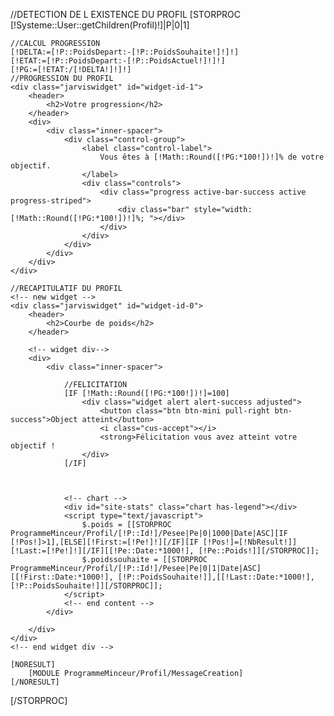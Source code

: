 //DETECTION DE L EXISTENCE DU PROFIL
[STORPROC [!Systeme::User::getChildren(Profil)!]|P|0|1]

	//CALCUL PROGRESSION
	[!DELTA:=[!P::PoidsDepart:-[!P::PoidsSouhaite!]!]!]
	[!ETAT:=[!P::PoidsDepart:-[!P::PoidsActuel!]!]!]
	[!PG:=[!ETAT:/[!DELTA!]!]!]
	//PROGRESSION DU PROFIL
	<div class="jarviswidget" id="widget-id-1">
		<header>
			<h2>Votre progression</h2>                           
		</header>
		<div>
			<div class="inner-spacer"> 
				<div class="control-group">
					<label class="control-label">
						Vous êtes à [!Math::Round([!PG:*100!])!]% de votre objectif.
					</label>
					<div class="controls">
						<div class="progress active-bar-success active progress-striped">
							<div class="bar" style="width: [!Math::Round([!PG:*100!])!]%; "></div>
						</div>
					</div>
				</div>
			</div>
		</div>
	</div>
	
	//RECAPITULATIF DU PROFIL
	<!-- new widget -->
	<div class="jarviswidget" id="widget-id-0">
		<header>
			<h2>Courbe de poids</h2>                           
		</header>
		
		<!-- widget div-->
		<div>
			<div class="inner-spacer"> 

				//FELICITATION
				[IF [!Math::Round([!PG:*100!])!]=100]
					<div class="widget alert alert-success adjusted">
						<button class="btn btn-mini pull-right btn-success">Object atteint</button>
						<i class="cus-accept"></i>
						<strong>Félicitation vous avez atteint votre objectif !
					</div>
				[/IF]

				

				<!-- chart -->
				<div id="site-stats" class="chart has-legend"></div>
				<script type="text/javascript">
					$.poids = [[STORPROC ProgrammeMinceur/Profil/[!P::Id!]/Pesee|Pe|0|1000|Date|ASC][IF [!Pos!]>1],[ELSE][!First:=[!Pe!]!][/IF][IF [!Pos!]=[!NbResult!]][!Last:=[!Pe!]!][/IF][[!Pe::Date:*1000!], [!Pe::Poids!]][/STORPROC]];
					$.poidssouhaite = [[STORPROC ProgrammeMinceur/Profil/[!P::Id!]/Pesee|Pe|0|1|Date|ASC][[!First::Date:*1000!], [!P::PoidsSouhaite!]],[[!Last::Date:*1000!], [!P::PoidsSouhaite!]][/STORPROC]];
				</script>
				<!-- end content -->	
			</div>
			
		</div>
	</div>
	<!-- end widget div -->
	
	[NORESULT]
		[MODULE ProgrammeMinceur/Profil/MessageCreation]
	[/NORESULT]
[/STORPROC]